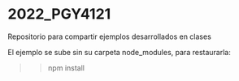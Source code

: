 # 2022_PGY4121
Repositorio para compartir ejemplos desarrollados en clases

El ejemplo se sube sin su carpeta node_modules, para restaurarla:
>>npm install
